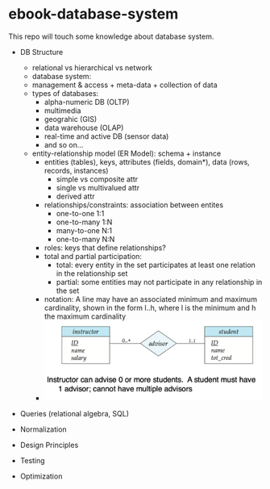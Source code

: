 # ebook-database-system
This repo will touch some knowledge about database system.


- DB Structure
  - relational vs hierarchical vs network
  -  database system: 
    -  management & access + meta-data + collection of data
  - types of databases:
    - alpha-numeric DB (OLTP)
    - multimedia
    - geograhic (GIS)
    - data warehouse (OLAP)
    - real-time and active DB (sensor data)
    - and so on...
  - entity-relationship model (ER Model): schema + instance
    - entities (tables), keys, attributes (fields, domain*), data (rows, records, instances)
      - simple vs composite attr
      - single vs multivalued attr
      - derived attr
    - relationships/constraints: association between entites
      - one-to-one 1:1
      - one-to-many 1:N
      - many-to-one N:1
      - one-to-many N:N
    - roles: keys that define relationships?
    - total and partial participation:
      - total: every entity in the set participates at least one relation in the relationship set
      - partial: some entities may not participate in any relationship in the set
    - notation: A line may have an associated minimum and maximum cardinality, shown in the form l..h, where l is the minimum and h the maximum cardinality
    - ![Image of Yaktocat](./img-1.png)

- Queries (relational algebra, SQL)
- Normalization
- Design Principles
- Testing
- Optimization
